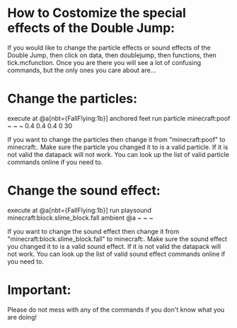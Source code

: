 # How to Costomize the special effects of the Double Jump:
If you would like to change the particle effects or sound effects of the Double Jump, then click on data, then doublejump, then functions,
then tick.mcfunction. Once you are there you will see a lot of confusing commands, but the only ones you care about are...

# Change the particles:
execute at @a[nbt={FallFlying:1b}] anchored feet run particle minecraft:poof ~ ~ ~ 0.4 0.4 0.4 0 30

If you want to change the particles then change it from "minecraft:poof" to minecraft:<the particles you choose>.
Make sure the particle you changed it to is a valid particle. If it is not valid the datapack will not work.
You can look up the list of valid particle commands online if you need to.

# Change the sound effect:
execute at @a[nbt={FallFlying:1b}] run playsound minecraft:block.slime_block.fall ambient @a ~ ~ ~

If you want to change the sound effect then change it from "minecraft:block.slime_block.fall" to minecraft:<the sound effect you choose>.
Make sure the sound effect you changed it to is a valid sound effect. If it is not valid the datapack will not work.
You can look up the list of valid sound effect commands online if you need to.

# Important:
Please do not mess with any of the commands if you don't know what you are doing!